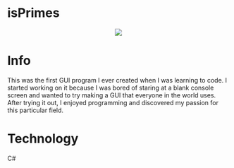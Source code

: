 # isPrimes

<p align="center">
  <img src="https://github.com/sdsarun/portfolio/blob/main/isPrimes/img/isprimeDemo.png" /> 
</p>

# Info
This was the first GUI program I ever created when I was learning to code. I started working on it because I was bored of staring at a blank console screen and wanted to try making a GUI that everyone in the world uses. After trying it out, I enjoyed programming and discovered my passion for this particular field.

# Technology
C#
